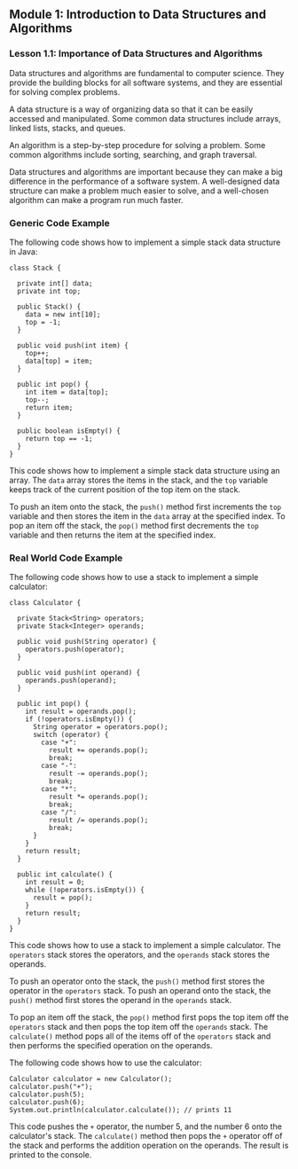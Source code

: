 ## Module 1: Introduction to Data Structures and Algorithms

### Lesson 1.1: Importance of Data Structures and Algorithms

Data structures and algorithms are fundamental to computer science. They provide the building blocks for all software systems, and they are essential for solving complex problems.

A data structure is a way of organizing data so that it can be easily accessed and manipulated. Some common data structures include arrays, linked lists, stacks, and queues.

An algorithm is a step-by-step procedure for solving a problem. Some common algorithms include sorting, searching, and graph traversal.

Data structures and algorithms are important because they can make a big difference in the performance of a software system. A well-designed data structure can make a problem much easier to solve, and a well-chosen algorithm can make a program run much faster.

### Generic Code Example

The following code shows how to implement a simple stack data structure in Java:

```
class Stack {

  private int[] data;
  private int top;

  public Stack() {
    data = new int[10];
    top = -1;
  }

  public void push(int item) {
    top++;
    data[top] = item;
  }

  public int pop() {
    int item = data[top];
    top--;
    return item;
  }

  public boolean isEmpty() {
    return top == -1;
  }
}
```

This code shows how to implement a simple stack data structure using an array. The `data` array stores the items in the stack, and the `top` variable keeps track of the current position of the top item on the stack.

To push an item onto the stack, the `push()` method first increments the `top` variable and then stores the item in the `data` array at the specified index. To pop an item off the stack, the `pop()` method first decrements the `top` variable and then returns the item at the specified index.

### Real World Code Example

The following code shows how to use a stack to implement a simple calculator:

```
class Calculator {

  private Stack<String> operators;
  private Stack<Integer> operands;

  public void push(String operator) {
    operators.push(operator);
  }

  public void push(int operand) {
    operands.push(operand);
  }

  public int pop() {
    int result = operands.pop();
    if (!operators.isEmpty()) {
      String operator = operators.pop();
      switch (operator) {
        case "+":
          result += operands.pop();
          break;
        case "-":
          result -= operands.pop();
          break;
        case "*":
          result *= operands.pop();
          break;
        case "/":
          result /= operands.pop();
          break;
      }
    }
    return result;
  }

  public int calculate() {
    int result = 0;
    while (!operators.isEmpty()) {
      result = pop();
    }
    return result;
  }
}
```

This code shows how to use a stack to implement a simple calculator. The `operators` stack stores the operators, and the `operands` stack stores the operands.

To push an operator onto the stack, the `push()` method first stores the operator in the `operators` stack. To push an operand onto the stack, the `push()` method first stores the operand in the `operands` stack.

To pop an item off the stack, the `pop()` method first pops the top item off the `operators` stack and then pops the top item off the `operands` stack. The `calculate()` method pops all of the items off of the `operators` stack and then performs the specified operation on the operands.

The following code shows how to use the calculator:

```
Calculator calculator = new Calculator();
calculator.push("+");
calculator.push(5);
calculator.push(6);
System.out.println(calculator.calculate()); // prints 11
```

This code pushes the `+` operator, the number 5, and the number 6 onto the calculator's stack. The `calculate()` method then pops the `+` operator off of the stack and performs the addition operation on the operands. The result is printed to the console.
